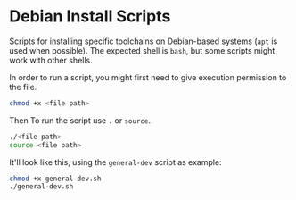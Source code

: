 # Debian Install Scripts

Scripts for installing specific toolchains on Debian-based
systems (`apt` is used when possible). The expected shell is
`bash`, but some scripts might work with other shells.

In order to run a script, you might first need to give execution
permission to the file.

```bash
chmod +x <file path>
```

Then To run the script use `.` or `source`.

```bash
./<file path>
source <file path>
```

It'll look like this, using the `general-dev` script as example:

```bash
chmod +x general-dev.sh
./general-dev.sh
```
